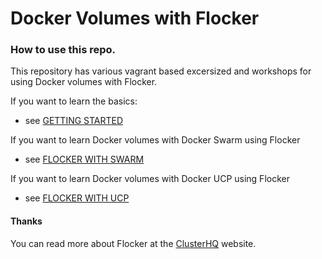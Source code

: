 
# Docker Volumes with Flocker

### How to use this repo.

This repository has various vagrant based excersized and workshops for using Docker volumes with Flocker.

  If you want to learn the basics:

  - see [GETTING STARTED](README_ORIGINAL.md)

  If you want to learn Docker volumes with Docker Swarm using Flocker

  - see [FLOCKER WITH SWARM](README_SWARM.md)

  If you want to learn Docker volumes with Docker UCP using Flocker

  - see [FLOCKER WITH UCP](README_UCP.md)


#### Thanks

You can read more about Flocker at the [ClusterHQ](https://clusterhq.com) website.


